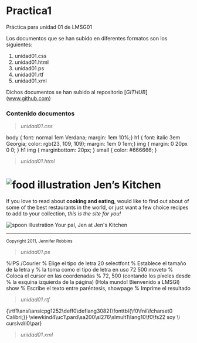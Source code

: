 # Practica1
Práctica para unidad 01 de LMSG01

Los documentos que se han subido en diferentes formatos son los siguientes:

1. unidad01.css
2. unidad01.html
3. unidad01.ps
4. unidad01.rtf
5. unidad01.xml

Dichos documentos se han subido al repositorio [_GITHUB_] (www.github.com)

### Contenido documentos

>_unidad01.css_

body { font: normal 1em Verdana; margin: 1em 10%;}
h1 { font: italic 3em Georgia; color: rgb(23, 109, 109); margin: 1em 0 1em;}
img { margin: 0 20px 0 0; }
h1 img { marginbottom:
20px;
}
small { color: #666666; }


>_unidad01.html_

<!DOCTYPE html>
<html>
<head>
<title>Jen's Kitchen</title>
<link rel="stylesheet" href="kitchen.css" type="text/css" >
</head>
<body>
<h1><img src="foods.gif" alt="food illustration"> Jen&rsquo;s Kitchen</h1>
<p>If you love to read about <strong>cooking and eating</strong>, would like to find out
about
of some of the best restaurants in the world, or just want a few choice recipes to add to
your
collection, <em>this is the site for you!</em></p>
<p><img src="spoon.gif" alt="spoon illustration"> Your pal, Jen at Jen's Kitchen</p>
<hr>
<p><small>Copyright 2011, Jennifer Robbins</small></p>
</body>
</html>


>_unidad01.ps_

%!PS
/Courier % Elige el tipo de letra
20 selectfont % Establece el tamaño de la letra y
% la toma como el tipo de letra en uso
72 500 moveto % Coloca el cursor en las coordenadas
% 72, 500 (contando los píxeles desde
% la esquina izquierda de la página)
(Hola mundo! Bienvenido a LMSGI) show % Escribe el texto entre paréntesis,
showpage % Imprime el resultado


>_unidad01.rtf_

{\rtf1\ansi\ansicpg1252\deff0\deflang3082{\fonttbl{\f0\fnil\fcharset0 Calibri;}}
\viewkind4\uc1\pard\sa200\sl276\slmult1\lang10\f0\fs22 soy \i cursiva\i0\par}


>_unidad01.xml_

<?xml version="1.0" encoding="iso-8859-1"?>
<!DOCTYPE biblioteca>
<biblioteca>
<ejemplar tipo_ejem="libro" titulo="XML practico" editorial="Ediciones Eni">
<tipo> <libro isbn="978-2-7460-4958-1" edicion="1" paginas="347"></libro> </tipo>
<autor nombre="Sebastien Lecomte"></autor>
<autor nombre="Thierry Boulanger"></autor>
<autor nombre="Ángel Belinchon Calleja" funcion="traductor"></autor>
<prestado lector="Pepito Grillo">
<fecha_pres dia="13" mes="mar" año="2009"></fecha_pres>
<fecha_devol dia="21" mes="jun" año="2009"></fecha_devol>
</prestado>
</ejemplar>
<ejemplar tipo_ejem="revista" titulo="Todo Linux 101. Virtualización en GNU/Linux" editorial="Studio Press">
<tipo>
<revista>
<fecha_publicacion mes="abr" año="2009"></fecha_publicacion>
</revista>
</tipo>
<autor nombre="Varios"></autor>
<prestado lector="Pedro Picapiedra">
<fecha_pres dia="12" mes="ene" año="2010"></fecha_pres>
</prestado>
</ejemplar>
</biblioteca>





